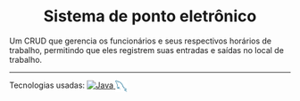 <h1 align="center">Sistema de ponto eletrônico</h1>
Um CRUD que gerencia os funcionários e seus respectivos horários de trabalho, permitindo que eles registrem suas entradas e saídas no local de trabalho.
<hr>
Tecnologias usadas: <a href="#" title="Java"><img src="https://github.com/get-icon/geticon/blob/master/icons/java.svg" alt="Java" width="21px" height="21px">
<img align="center" alt="Nicolas-Mysql" height="21" width="21" src="https://raw.githubusercontent.com/devicons/devicon/master/icons/mysql/mysql-original.svg">
